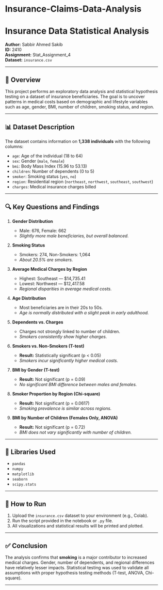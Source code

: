 # Insurance-Claims-Data-Analysis


# Insurance Data Statistical Analysis

**Author:** Sabbir Ahmed Sakib  
**ID:** 2410  
**Assignment:** Stat_Assignment_4  
**Dataset:** `insurance.csv`

---

## 📄 Overview

This project performs an exploratory data analysis and statistical hypothesis testing on a dataset of insurance beneficiaries. The goal is to uncover patterns in medical costs based on demographic and lifestyle variables such as age, gender, BMI, number of children, smoking status, and region.

---

## 📊 Dataset Description

The dataset contains information on **1,338 individuals** with the following columns:

- `age`: Age of the individual (18 to 64)
- `sex`: Gender (`male`, `female`)
- `bmi`: Body Mass Index (15.96 to 53.13)
- `children`: Number of dependents (0 to 5)
- `smoker`: Smoking status (`yes`, `no`)
- `region`: Residential region (`northeast`, `northwest`, `southeast`, `southwest`)
- `charges`: Medical insurance charges billed

---

## 🔍 Key Questions and Findings

1. **Gender Distribution**
   - Male: 676, Female: 662  
   - _Slightly more male beneficiaries, but overall balanced._

2. **Smoking Status**
   - Smokers: 274, Non-Smokers: 1,064  
   - _About 20.5% are smokers._

3. **Average Medical Charges by Region**
   - Highest: Southeast — $14,735.41  
   - Lowest: Northwest — $12,417.58  
   - _Regional disparities in average medical costs._

4. **Age Distribution**
   - Most beneficiaries are in their 20s to 50s.  
   - _Age is normally distributed with a slight peak in early adulthood._

5. **Dependents vs. Charges**
   - Charges not strongly linked to number of children.  
   - _Smokers consistently show higher charges._

6. **Smokers vs. Non-Smokers (T-test)**
   - **Result:** Statistically significant (p < 0.05)  
   - _Smokers incur significantly higher medical costs._

7. **BMI by Gender (T-test)**
   - **Result:** Not significant (p = 0.09)  
   - _No significant BMI difference between males and females._

8. **Smoker Proportion by Region (Chi-square)**
   - **Result:** Not significant (p = 0.0617)  
   - _Smoking prevalence is similar across regions._

9. **BMI by Number of Children (Females Only, ANOVA)**
   - **Result:** Not significant (p = 0.72)  
   - _BMI does not vary significantly with number of children._

---

## 🧪 Libraries Used

- `pandas`
- `numpy`
- `matplotlib`
- `seaborn`
- `scipy.stats`

---

## 📁 How to Run

1. Upload the `insurance.csv` dataset to your environment (e.g., Colab).
2. Run the script provided in the notebook or `.py` file.
3. All visualizations and statistical results will be printed and plotted.

---

## ✅ Conclusion

The analysis confirms that **smoking** is a major contributor to increased medical charges. Gender, number of dependents, and regional differences have relatively lesser impacts. Statistical testing was used to validate all assumptions with proper hypothesis testing methods (T-test, ANOVA, Chi-square).

---

